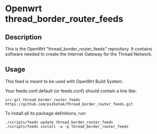 # Openwrt thread_border_router_feeds 

## Description

This is the OpenWrt "thread_border_router_feeds" repository.
It contains software needed to create the Internet Gateway for the Thread Network.

## Usage

This feed is meant to be used with OpenWrt Build System.


Your feeds.conf.default (or feeds.conf) should contain a line like:
```
src-git thread_border_router_feeds https://github.com/pszkotak/thread_border_router_feeds.git
```
To install all its package definitions, run:
```
./scripts/feeds update thread_border_router_feeds
./scripts/feeds install -a -p thread_border_router_feeds
```
